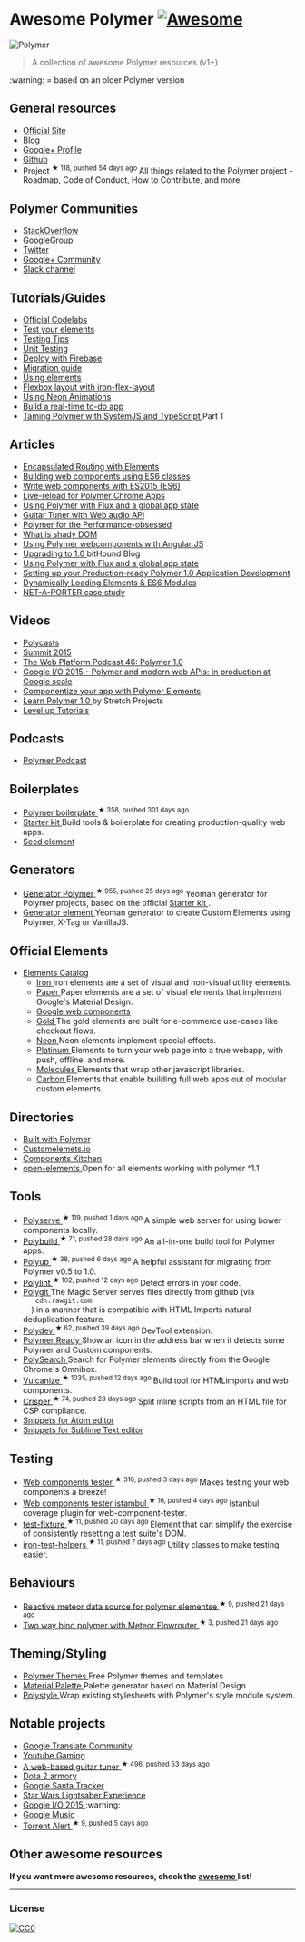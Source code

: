 <h1>
 Awesome Polymer
 <a href="https://github.com/sindresorhus/awesome">
  <img alt="Awesome" src="https://cdn.rawgit.com/sindresorhus/awesome/d7305f38d29fed78fa85652e3a63e154dd8e8829/media/badge.svg"/>
 </a>
</h1>
<p>
 <img alt="Polymer" src="https://www.dartlang.org/polymer/images/polymer-logo.svg"/>
</p>
<blockquote>
 <p>
  A collection of awesome Polymer resources (v1+)
 </p>
</blockquote>
<p>
 :warning: = based on an older Polymer version
</p>
<h2>
 General resources
</h2>
<ul>
 <li>
  <a href="https://www.polymer-project.org">
   Official Site
  </a>
 </li>
 <li>
  <a href="https://blog.polymer-project.org/">
   Blog
  </a>
 </li>
 <li>
  <a href="https://plus.google.com/+PolymerProject/">
   Google+ Profile
  </a>
 </li>
 <li>
  <a href="https://github.com/polymer">
   Github
  </a>
 </li>
 <li>
  <a href="https://github.com/polymer/project">
   Project
  </a>
  <sup>
   &#9733 118, pushed 54 days ago
  </sup>
  All things related to the Polymer project - Roadmap, Code of Conduct, How to Contribute, and more.
 </li>
</ul>
<h2>
 Polymer Communities
</h2>
<ul>
 <li>
  <a href="http://stackoverflow.com/questions/tagged/polymer">
   StackOverflow
  </a>
 </li>
 <li>
  <a href="https://groups.google.com/forum/#!forum/polymer-dev">
   GoogleGroup
  </a>
 </li>
 <li>
  <a href="https://twitter.com/polymer">
   Twitter
  </a>
 </li>
 <li>
  <a href="https://plus.google.com/u/1/communities/115626364525706131031">
   Google+ Community
  </a>
 </li>
 <li>
  <a href="http://polymer-slack.herokuapp.com/">
   Slack channel
  </a>
 </li>
</ul>
<h2>
 Tutorials/Guides
</h2>
<ul>
 <li>
  <a href="https://codelabs.developers.google.com/polymer-summit">
   Official Codelabs
  </a>
 </li>
 <li>
  <a href="https://www.polymer-project.org/1.0/tools/tests.html">
   Test your elements
  </a>
 </li>
 <li>
  <a href="https://medium.com/google-developer-experts/polymer-testing-tips-f217ba94a64">
   Testing Tips
  </a>
 </li>
 <li>
  <a href="https://medium.com/@granze/polymer-unit-testing-d6a69910dc31">
   Unit Testing
  </a>
 </li>
 <li>
  <a href="https://www.polymer-project.org/1.0/docs/start/psk/deploy.html">
   Deploy with Firebase
  </a>
 </li>
 <li>
  <a href="https://www.polymer-project.org/1.0/docs/migration.html">
   Migration guide
  </a>
 </li>
 <li>
  <a href="https://elements.polymer-project.org/guides/using-elements">
   Using elements
  </a>
 </li>
 <li>
  <a href="https://elements.polymer-project.org/guides/flex-layout">
   Flexbox layout with iron-flex-layout
  </a>
 </li>
 <li>
  <a href="https://elements.polymer-project.org/guides/using-neon-animations">
   Using Neon Animations
  </a>
 </li>
 <li>
  <a href="https://scotch.io/tutorials/build-a-real-time-polymer-to-do-app">
   Build a real-time to-do app
  </a>
 </li>
 <li>
  <a href="http://blog.charto.net/typescript/Taming-Polymer-with-SystemJS-and-TypeScript-part-1/">
   Taming Polymer with SystemJS and TypeScript
  </a>
  Part 1
 </li>
</ul>
<h2>
 Articles
</h2>
<ul>
 <li>
  <a href="https://www.polymer-project.org/1.0/articles/routing.html">
   Encapsulated Routing with Elements
  </a>
 </li>
 <li>
  <a href="https://www.polymer-project.org/1.0/articles/es6.html">
   Building web components using ES6 classes
  </a>
 </li>
 <li>
  <a href="http://www.revillweb.com/tutorials/web-components-with-es2015-es6/">
   Write web components with ES2015 (ES6)
  </a>
 </li>
 <li>
  <a href="http://codingwithgerwin.blogspot.it/2015/07/live-reload-for-polymer-chrome-apps.html">
   Live-reload for Polymer Chrome Apps
  </a>
 </li>
 <li>
  <a href="http://paulusschoutsen.nl/blog/2015/07/using-polymer-with-flux-and-a-global-app-state/">
   Using Polymer with Flux and a global app state
  </a>
 </li>
 <li>
  <a href="https://aerotwist.com/blog/guitar-tuner/">
   Guitar Tuner with Web audio API
  </a>
 </li>
 <li>
  <a href="https://aerotwist.com/blog/polymer-for-the-performance-obsessed/">
   Polymer for the Performance-obsessed
  </a>
 </li>
 <li>
  <a href="https://www.polymer-project.org/1.0/articles/shadydom.html">
   What is shady DOM
  </a>
 </li>
 <li>
  <a href="http://jcrowther.io/2015/05/26/using-polymer-webcomponents-with-angular-js/">
   Using Polymer webcomponents with Angular JS
  </a>
 </li>
 <li>
  <a href="https://www.bithound.io/blog/post/upgrading-to-polymer-10">
   Upgrading to 1.0
  </a>
  bitHound Blog
 </li>
 <li>
  <a href="http://paulusschoutsen.nl/blog/2015/07/using-polymer-with-flux-and-a-global-app-state/">
   Using Polymer with Flux and a global app state
  </a>
 </li>
 <li>
  <a href="http://blogs.walkingtree.in/2015/06/29/setting-up-your-production-ready-polymer-1-0-application-development/">
   Setting up your Production-ready Polymer 1.0 Application Development
  </a>
 </li>
 <li>
  <a href="http://addyosmani.github.io/webcomponent-samples/polymer/modules/">
   Dynamically Loading Elements & ES6 Modules
  </a>
 </li>
 <li>
  <a href="https://developers.google.com/web/showcase/case-study/net-a-porter">
   NET-A-PORTER case study
  </a>
 </li>
</ul>
<h2>
 Videos
</h2>
<ul>
 <li>
  <a href="https://www.youtube.com/playlist?list=PLOU2XLYxmsII5c3Mgw6fNYCzaWrsM3sMN">
   Polycasts
  </a>
 </li>
 <li>
  <a href="https://www.youtube.com/playlist?list=PLNYkxOF6rcICdISJclfQhj2S8QZGjXV8J">
   Summit 2015
  </a>
 </li>
 <li>
  <a href="https://www.youtube.com/watch?v=d9tNO3n0RlM">
   The Web Platform Podcast 46: Polymer 1.0
  </a>
 </li>
 <li>
  <a href="https://www.youtube.com/watch?v=fD2As5RmM8Q">
   Google I/O 2015 - Polymer and modern web APIs: In production at Google scale
  </a>
 </li>
 <li>
  <a href="https://youtu.be/7WgEuNZCCHk">
   Componentize your app with Polymer Elements
  </a>
 </li>
 <li>
  <a href="https://www.youtube.com/playlist?list=PLPaj_o9gjMYll0sSb47TrzQCjIo5iqQZm">
   Learn Polymer 1.0
  </a>
  by Stretch Projects
 </li>
 <li>
  <a href="https://www.youtube.com/playlist?list=PLLnpHn493BHGhoGAb2PRKzv4Zw3QoatK-">
   Level up Tutorials
  </a>
 </li>
</ul>
<h2>
 Podcasts
</h2>
<ul>
 <li>
  <a href="http://www.polymerpodcast.com/">
   Polymer Podcast
  </a>
 </li>
</ul>
<h2>
 Boilerplates
</h2>
<ul>
 <li>
  <a href="https://github.com/webcomponents/polymer-boilerplate">
   Polymer boilerplate
  </a>
  <sup>
   &#9733 358, pushed 301 days ago
  </sup>
 </li>
 <li>
  <a href="https://developers.google.com/web/tools/polymer-starter-kit/">
   Starter kit
  </a>
  Build tools & boilerplate for creating production-quality web apps.
 </li>
 <li>
  <a href="https://github.com/polymerlabs/seed-element">
   Seed element
  </a>
 </li>
</ul>
<h2>
 Generators
</h2>
<ul>
 <li>
  <a href="https://github.com/yeoman/generator-polymer">
   Generator Polymer
  </a>
  <sup>
   &#9733 955, pushed 25 days ago
  </sup>
  Yeoman generator for Polymer projects, based on the official
  <a href="https://developers.google.com/web/tools/polymer-starter-kit/">
   Starter kit
  </a>
  .
 </li>
 <li>
  <a href="https://www.npmjs.com/package/generator-element">
   Generator element
  </a>
  Yeoman generator to create Custom Elements using Polymer, X-Tag or VanillaJS.
 </li>
</ul>
<h2>
 Official Elements
</h2>
<ul>
 <li>
  <a href="https://elements.polymer-project.org/">
   Elements Catalog
  </a>
  <ul>
   <li>
    <a href="https://elements.polymer-project.org/browse?package=iron-elements">
     Iron
    </a>
    Iron elements are a set of visual and non-visual utility elements.
   </li>
   <li>
    <a href="https://elements.polymer-project.org/browse?package=paper-elements">
     Paper
    </a>
    Paper elements are a set of visual elements that implement Google's Material Design.
   </li>
   <li>
    <a href="https://elements.polymer-project.org/browse?package=google-web-components">
     Google web components
    </a>
   </li>
   <li>
    <a href="https://elements.polymer-project.org/browse?package=gold-elements">
     Gold
    </a>
    The gold elements are built for e-commerce use-cases like checkout flows.
   </li>
   <li>
    <a href="https://elements.polymer-project.org/browse?package=neon-elements">
     Neon
    </a>
    Neon elements implement special effects.
   </li>
   <li>
    <a href="https://elements.polymer-project.org/browse?package=platinum-elements">
     Platinum
    </a>
    Elements to turn your web page into a true webapp, with push, offline, and more.
   </li>
   <li>
    <a href="https://elements.polymer-project.org/browse?package=molecules">
     Molecules
    </a>
    Elements that wrap other javascript libraries.
   </li>
   <li>
    <a href="https://elements.polymer-project.org/browse?package=carbon-elements">
     Carbon
    </a>
    Elements that enable building full web apps out of modular custom elements.
   </li>
  </ul>
 </li>
</ul>
<h2>
 Directories
</h2>
<ul>
 <li>
  <a href="http://builtwithpolymer.org/">
   Built with Polymer
  </a>
 </li>
 <li>
  <a href="http://customelements.io/">
   Customelemets.io
  </a>
 </li>
 <li>
  <a href="http://component.kitchen/">
   Components Kitchen
  </a>
 </li>
 <li>
  <a href="http://open-elements.org">
   open-elements
  </a>
  Open for all elements working with polymer ^1.1
 </li>
</ul>
<h2>
 Tools
</h2>
<ul>
 <li>
  <a href="https://github.com/polymerlabs/polyserve">
   Polyserve
  </a>
  <sup>
   &#9733 119, pushed 1 days ago
  </sup>
  A simple web server for using bower components locally.
 </li>
 <li>
  <a href="https://github.com/PolymerLabs/polybuild">
   Polybuild
  </a>
  <sup>
   &#9733 71, pushed 28 days ago
  </sup>
  An all-in-one build tool for Polymer apps.
 </li>
 <li>
  <a href="https://github.com/PolymerLabs/polyup">
   Polyup
  </a>
  <sup>
   &#9733 38, pushed 6 days ago
  </sup>
  A helpful assistant for migrating from Polymer v0.5 to 1.0.
 </li>
 <li>
  <a href="https://github.com/PolymerLabs/polylint">
   Polylint
  </a>
  <sup>
   &#9733 102, pushed 12 days ago
  </sup>
  Detect errors in your code.
 </li>
 <li>
  <a href="http://polygit.org/">
   Polygit
  </a>
  The Magic Server serves files directly from github (via
  <code>
   cdn.rawgit.com
  </code>
  ) in a manner that is compatible with HTML Imports natural deduplication feature.
 </li>
 <li>
  <a href="https://github.com/PolymerLabs/polydev">
   Polydev
  </a>
  <sup>
   &#9733 62, pushed 39 days ago
  </sup>
  DevTool extension.
 </li>
 <li>
  <a href="https://chrome.google.com/webstore/detail/polymer-ready/aaifiopbmiecbpladpjaoemohhfjcbdk">
   Polymer Ready
  </a>
  Show an icon in the address bar when it detects some Polymer and Custom components.
 </li>
 <li>
  <a href="https://chrome.google.com/webstore/detail/polysearch/gchibjlnlbpgcfjpbebnlecbbjndiidj">
   PolySearch
  </a>
  Search for Polymer elements directly from the Google Chrome's Omnibox.
 </li>
 <li>
  <a href="https://github.com/Polymer/vulcanize">
   Vulcanize
  </a>
  <sup>
   &#9733 1035, pushed 12 days ago
  </sup>
  Build tool for HTMLimports and web components.
 </li>
 <li>
  <a href="https://github.com/PolymerLabs/crisper">
   Crisper
  </a>
  <sup>
   &#9733 74, pushed 28 days ago
  </sup>
  Split inline scripts from an HTML file for CSP compliance.
 </li>
 <li>
  <a href="https://atom.io/packages/polymer-snippets">
   Snippets for Atom editor
  </a>
 </li>
 <li>
  <a href="https://packagecontrol.io/packages/Polymer%20%26%20Web%20Component%20Snippets">
   Snippets for Sublime Text editor
  </a>
 </li>
</ul>
<h2>
 Testing
</h2>
<ul>
 <li>
  <a href="https://github.com/Polymer/web-component-tester">
   Web components tester
  </a>
  <sup>
   &#9733 316, pushed 3 days ago
  </sup>
  Makes testing your web components a breeze!
 </li>
 <li>
  <a href="https://github.com/thedeeno/web-component-tester-istanbul">
   Web components tester istambul
  </a>
  <sup>
   &#9733 16, pushed 4 days ago
  </sup>
  Istanbul coverage plugin for web-component-tester.
 </li>
 <li>
  <a href="https://github.com/PolymerElements/test-fixture">
   test-fixture
  </a>
  <sup>
   &#9733 11, pushed 20 days ago
  </sup>
  Element that can simplify the exercise of consistently resetting a test suite's DOM.
 </li>
 <li>
  <a href="https://github.com/PolymerElements/iron-test-helpers">
   iron-test-helpers
  </a>
  <sup>
   &#9733 11, pushed 7 days ago
  </sup>
  Utility classes to make testing easier.
 </li>
</ul>
<h2>
 Behaviours
</h2>
<ul>
 <li>
  <a href="https://github.com/meteorwebcomponents/mixin">
   Reactive meteor data source for polymer elementse
  </a>
  <sup>
   &#9733 9, pushed 21 days ago
  </sup>
 </li>
 <li>
  <a href="https://github.com/meteorwebcomponents/router">
   Two way bind polymer with Meteor Flowrouter
  </a>
  <sup>
   &#9733 3, pushed 21 days ago
  </sup>
 </li>
</ul>
<h2>
 Theming/Styling
</h2>
<ul>
 <li>
  <a href="https://polymerthemes.com/">
   Polymer Themes
  </a>
  Free Polymer themes and templates
 </li>
 <li>
  <a href="https://www.materialpalette.com/">
   Material Palette
  </a>
  Palette generator based on Material Design
 </li>
 <li>
  <a href="https://poly-style.appspot.com/demo/">
   Polystyle
  </a>
  Wrap existing stylesheets with Polymer's style module system.
 </li>
</ul>
<h2>
 Notable projects
</h2>
<ul>
 <li>
  <a href="https://translate.google.com/community">
   Google Translate Community
  </a>
 </li>
 <li>
  <a href="https://gaming.youtube.com/">
   Youtube Gaming
  </a>
 </li>
 <li>
  <a href="https://github.com/GoogleChrome/guitar-tuner">
   A web-based guitar tuner
  </a>
  <sup>
   &#9733 496, pushed 53 days ago
  </sup>
 </li>
 <li>
  <a href="http://d2armory.com/">
   Dota 2 armory
  </a>
 </li>
 <li>
  <a href="https://santatracker.google.com/">
   Google Santa Tracker
  </a>
 </li>
 <li>
  <a href="https://lightsaber.withgoogle.com/">
   Star Wars Lightsaber Experience
  </a>
 </li>
 <li>
  <a href="https://events.google.com/io2015/">
   Google I/O 2015
  </a>
  :warning:
 </li>
 <li>
  <a href="https://play.google.com/">
   Google Music
  </a>
 </li>
 <li>
  <a href="https://github.com/HedCET/TorrentAlert">
   Torrent Alert
  </a>
  <sup>
   &#9733 9, pushed 5 days ago
  </sup>
 </li>
</ul>
<h2>
 Other awesome resources
</h2>
<p>
 <strong>
  If you want more awesome resources, check the
  <a href="https://github.com/sindresorhus/awesome">
   awesome
  </a>
  list!
 </strong>
</p>
<hr/>
<h3>
 License
</h3>
<p>
 <a href="http://creativecommons.org/publicdomain/zero/1.0/">
  <img alt="CC0" src="http://i.creativecommons.org/p/zero/1.0/88x31.png"/>
 </a>
</p>
